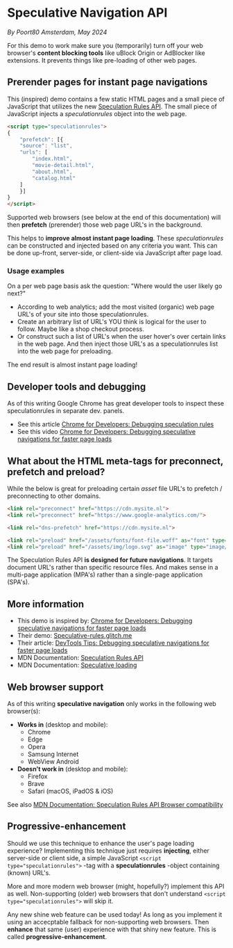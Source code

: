 # Speculative Navigation API

*By Poort80 Amsterdam, May 2024*

For this demo to work make sure you (temporarily) turn off your web browser's **content blocking tools** like uBlock Origin or AdBlocker like extensions. It prevents things like pre-loading of other web pages.

## Prerender pages for instant page navigations

This (inspired) demo contains a few static HTML pages and a small piece of JavaScript that utilizes the new [Speculation Rules API](https://developer.mozilla.org/en-US/docs/Web/API/Speculation_Rules_API). The small piece of JavaScript injects a *speculationrules* object into the web page.

```html
<script type="speculationrules">
{
    "prefetch": [{
    "source": "list",
    "urls": [
        "index.html",
        "movie-detail.html",
        "about.html",
        "catalog.html"
    ]
    }]
}
</script>
```

Supported web browsers (see below at the end of this documentation) will then **prefetch** (prerender) those web page URL's in the background.

This helps to **improve almost instant page loading**. These *speculationrules* can be constructed and injected based on any criteria you want. This can be done up-front, server-side, or client-side via JavaScript after page load.

### Usage examples

On a per web page basis ask the question: "Where would the user likely go next?"

* According to web analytics; add the most visited (organic) web page URL's of your site into those speculationrules. 
* Create an arbitrary list of URL's YOU think is logical for the user to follow. Maybe like a shop checkout process.
* Or construct such a list of URL's when the user hover's over certain links in the web page. And then inject those URL's as a speculationrules list into the web page for preloading.

The end result is almost instant page loading!

## Developer tools and debugging

As of this writing Google Chrome has great developer tools to inspect these speculationrules in separate dev. panels.

* See this article [Chrome for Developers: Debugging speculation rules](https://developer.chrome.com/docs/devtools/application/debugging-speculation-rules)
* See this video  [Chrome for Developers: Debugging speculative navigations for faster page loads](https://www.youtube.com/watch?v=BIpz9Hdjm_A)

## What about the HTML meta-tags for preconnect, prefetch and preload?

While the below is great for preloading certain *asset* file URL's to prefetch / preconnecting to other domains. 

```html
<link rel="preconnect" href="https://cdn.mysite.nl">
<link rel="preconnect" href="https://www.google-analytics.com/">

<link rel="dns-prefetch" href="https://cdn.mysite.nl">

<link rel="preload" href="/assets/fonts/font-file.woff" as="font" type="font/woff2" crossorigin>
<link rel="preload" href="/assets/img/logo.svg" as="image" type="image/svg+xml" crossorigin>
```

The Speculation Rules API **is designed for future navigations**. It targets document URL's rather than specific resource files. And makes sense in a multi-page application (MPA's) rather than a single-page application (SPA's).

## More information

* This demo is inspired by: [Chrome for Developers: Debugging speculative navigations for faster page loads](https://www.youtube.com/watch?v=BIpz9Hdjm_A)
* Their demo: [Speculative-rules.glitch.me](https://speculative-rules.glitch.me/)
* Their article: [DevTools Tips: Debugging speculative navigations for faster page loads](https://developer.chrome.com/blog/devtools-tips-31)
* MDN Documentation: [Speculation Rules API](https://developer.mozilla.org/en-US/docs/Web/API/Speculation_Rules_API)
* MDN Documentation: [Speculative loading](https://developer.mozilla.org/en-US/docs/Web/Performance/Speculative_loading)

## Web browser support

As of this writing **speculative navigation** only works in the following web browser(s):

* **Works in** (desktop and mobile):
    * Chrome 
    * Edge
    * Opera
    * Samsung Internet
    * WebView Android
* **Doesn’t work in** (desktop and mobile):
    * Firefox
    * Brave 
    * Safari (macOS, iPadOS & iOS)

See also [MDN Documentation: Speculation Rules API Browser compatibility](https://developer.mozilla.org/en-US/docs/Web/API/Speculation_Rules_API#browser_compatibility)

## Progressive-enhancement

Should we use this technique to enhance the user's page loading experience? Implementing this technique just requires **injecting**, either server-side or client side, a simple JavaScript `<script type="speculationrules">` -tag with a **speculationrules** -object containing (known) URL's. 

More and more modern web browser (might, hopefully?) implement this API as well. Non-supporting (older) web browsers that don't understand `<script type="speculationrules">` will skip it. 

Any new shine web feature can be used today! As long as you implement it using an accecptable fallback for non-supporting web browsers. Then **enhance** that same (user) experience with that shiny new feature. This is called **progressive-enhancement**.